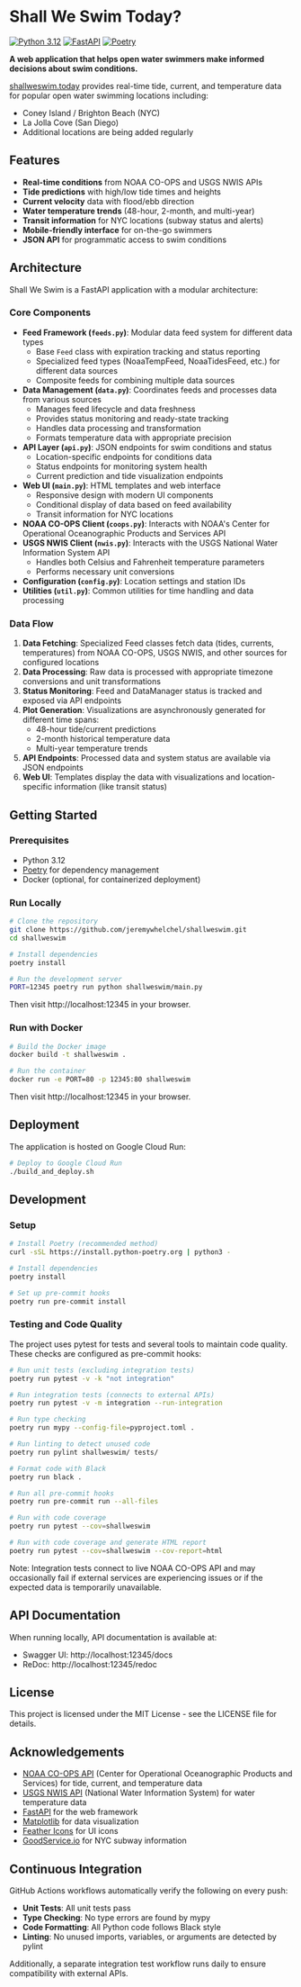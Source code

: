 # Shall We Swim Today?

[![Python 3.12](https://img.shields.io/badge/python-3.12-blue.svg)](https://www.python.org/downloads/)
[![FastAPI](https://img.shields.io/badge/FastAPI-0.115+-green.svg)](https://fastapi.tiangolo.com/)
[![Poetry](https://img.shields.io/badge/Poetry-Managed-blueviolet)](https://python-poetry.org/)

**A web application that helps open water swimmers make informed decisions about swim conditions.**

[shallweswim.today](https://shallweswim.today) provides real-time tide, current, and temperature data for popular open water swimming locations including:

- Coney Island / Brighton Beach (NYC)
- La Jolla Cove (San Diego)
- Additional locations are being added regularly

## Features

- **Real-time conditions** from NOAA CO-OPS and USGS NWIS APIs
- **Tide predictions** with high/low tide times and heights
- **Current velocity** data with flood/ebb direction
- **Water temperature trends** (48-hour, 2-month, and multi-year)
- **Transit information** for NYC locations (subway status and alerts)
- **Mobile-friendly interface** for on-the-go swimmers
- **JSON API** for programmatic access to swim conditions

## Architecture

Shall We Swim is a FastAPI application with a modular architecture:

### Core Components

- **Feed Framework (`feeds.py`)**: Modular data feed system for different data types
  - Base `Feed` class with expiration tracking and status reporting
  - Specialized feed types (NoaaTempFeed, NoaaTidesFeed, etc.) for different data sources
  - Composite feeds for combining multiple data sources
- **Data Management (`data.py`)**: Coordinates feeds and processes data from various sources
  - Manages feed lifecycle and data freshness
  - Provides status monitoring and ready-state tracking
  - Handles data processing and transformation
  - Formats temperature data with appropriate precision
- **API Layer (`api.py`)**: JSON endpoints for swim conditions and status
  - Location-specific endpoints for conditions data
  - Status endpoints for monitoring system health
  - Current prediction and tide visualization endpoints
- **Web UI (`main.py`)**: HTML templates and web interface
  - Responsive design with modern UI components
  - Conditional display of data based on feed availability
  - Transit information for NYC locations
- **NOAA CO-OPS Client (`coops.py`)**: Interacts with NOAA's Center for Operational Oceanographic Products and Services API
- **USGS NWIS Client (`nwis.py`)**: Interacts with the USGS National Water Information System API
  - Handles both Celsius and Fahrenheit temperature parameters
  - Performs necessary unit conversions
- **Configuration (`config.py`)**: Location settings and station IDs
- **Utilities (`util.py`)**: Common utilities for time handling and data processing

### Data Flow

1. **Data Fetching**: Specialized Feed classes fetch data (tides, currents, temperatures) from NOAA CO-OPS, USGS NWIS, and other sources for configured locations
2. **Data Processing**: Raw data is processed with appropriate timezone conversions and unit transformations
3. **Status Monitoring**: Feed and DataManager status is tracked and exposed via API endpoints
4. **Plot Generation**: Visualizations are asynchronously generated for different time spans:
   - 48-hour tide/current predictions
   - 2-month historical temperature data
   - Multi-year temperature trends
5. **API Endpoints**: Processed data and system status are available via JSON endpoints
6. **Web UI**: Templates display the data with visualizations and location-specific information (like transit status)

## Getting Started

### Prerequisites

- Python 3.12
- [Poetry](https://python-poetry.org/) for dependency management
- Docker (optional, for containerized deployment)

### Run Locally

```bash
# Clone the repository
git clone https://github.com/jeremywhelchel/shallweswim.git
cd shallweswim

# Install dependencies
poetry install

# Run the development server
PORT=12345 poetry run python shallweswim/main.py
```

Then visit http://localhost:12345 in your browser.

### Run with Docker

```bash
# Build the Docker image
docker build -t shallweswim .

# Run the container
docker run -e PORT=80 -p 12345:80 shallweswim
```

Then visit http://localhost:12345 in your browser.

## Deployment

The application is hosted on Google Cloud Run:

```bash
# Deploy to Google Cloud Run
./build_and_deploy.sh
```

## Development

### Setup

```bash
# Install Poetry (recommended method)
curl -sSL https://install.python-poetry.org | python3 -

# Install dependencies
poetry install

# Set up pre-commit hooks
poetry run pre-commit install
```

### Testing and Code Quality

The project uses pytest for tests and several tools to maintain code quality. These checks are configured as pre-commit hooks:

```bash
# Run unit tests (excluding integration tests)
poetry run pytest -v -k "not integration"

# Run integration tests (connects to external APIs)
poetry run pytest -v -m integration --run-integration

# Run type checking
poetry run mypy --config-file=pyproject.toml .

# Run linting to detect unused code
poetry run pylint shallweswim/ tests/

# Format code with Black
poetry run black .

# Run all pre-commit hooks
poetry run pre-commit run --all-files

# Run with code coverage
poetry run pytest --cov=shallweswim

# Run with code coverage and generate HTML report
poetry run pytest --cov=shallweswim --cov-report=html
```

Note: Integration tests connect to live NOAA CO-OPS API and may occasionally fail if external services are experiencing issues or if the expected data is temporarily unavailable.

## API Documentation

When running locally, API documentation is available at:

- Swagger UI: http://localhost:12345/docs
- ReDoc: http://localhost:12345/redoc

## License

This project is licensed under the MIT License - see the LICENSE file for details.

## Acknowledgements

- [NOAA CO-OPS API](https://tidesandcurrents.noaa.gov/api/) (Center for Operational Oceanographic Products and Services) for tide, current, and temperature data
- [USGS NWIS API](https://waterservices.usgs.gov/) (National Water Information System) for water temperature data
- [FastAPI](https://fastapi.tiangolo.com/) for the web framework
- [Matplotlib](https://matplotlib.org/) for data visualization
- [Feather Icons](https://feathericons.com/) for UI icons
- [GoodService.io](https://goodservice.io/) for NYC subway information

## Continuous Integration

GitHub Actions workflows automatically verify the following on every push:

- **Unit Tests**: All unit tests pass
- **Type Checking**: No type errors are found by mypy
- **Code Formatting**: All Python code follows Black style
- **Linting**: No unused imports, variables, or arguments are detected by pylint

Additionally, a separate integration test workflow runs daily to ensure compatibility with external APIs.
